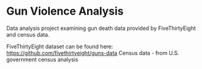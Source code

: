 # Gun Violence Analysis
Data analysis project examining gun death data provided by FiveThirtyEight and census data. 

FiveThirtyEight dataset can be found here: https://github.com/fivethirtyeight/guns-data
Census data - from U.S. government census analysis
